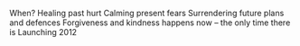 When?
Healing past hurt
Calming present fears
Surrendering future plans and defences
Forgiveness and kindness happens now – the only time there is
Launching 2012